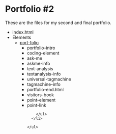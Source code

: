 Portfolio #2
=============

These are the files for my second and final portfolio.

<ul>
  <li>index.html</li>
  
  <li>Elements
    <ul>
      <li>
        <a href="https://github.com/FKuhlewind/Portfolio2/blob/gh-pages/elements/visitors-book.html"          target="_blank">port-folio</a>
        <ul>
          <li>portfolio-intro</li>
          <li>coding-element</li>
          <li>ask-me</li>
          <li>askme-info</li>
          <li>text-analysis</li>
          <li>textanalysis-info</li>
          <li>universal-tagmachine</li>
          <li>tagmachine-info</li>
          <li>portfolio-end.html</li>
          <li>visitors-book</li>
          <li>point-element</li>
          <li>point-link</li>
          
        </ul>
      </li>
  
    </ul>
  </li>

</ul>



  <link rel="import" href="portfolio-end.html"/>
  <link rel="import" href="visitors-book.html"/>

  <link rel="import" href="point-element.html"/>
  <link rel="import" href="point-link.html"/>

